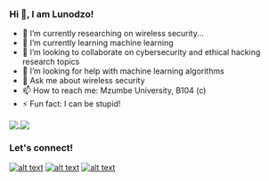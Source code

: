 ### Hi 👋, I am Lunodzo!

<!--
**Lunodzo/Lunodzo** is a ✨ _special_ ✨ repository because its `README.md` (this file) appears on your GitHub profile.
-->

- 🔭 I’m currently researching on wireless security...
- 🌱 I’m currently learning machine learning
- 👯 I’m looking to collaborate on cybersecurity and ethical hacking research topics
- 🤔 I’m looking for help with machine learning algorithms
- 💬 Ask me about wireless security
- 📫 How to reach me: Mzumbe University, B104 (c)
- ⚡ Fun fact: I can be stupid! 

<a href="https://github.com/lunodzo/github-readme-stats)">
  <img align="center" src="https://github-readme-stats.vercel.app/api?username=Lunodzo&show_icons=true&hide=contribution" />
</a>

<a href="https://github.com/anuraghazra/github-readme-stats">
  <img align="center" src="https://github-readme-stats.vercel.app/api/top-langs/?username=Lunodzo&show_icons=true&layout=compact" />
</a>

### Let's connect!
[![alt text][1.1]][1]
[![alt text][2.1]][2]
[![alt text][6.1]][6]

[1.1]: http://i.imgur.com/tXSoThF.png (twitter icon with padding)
[2.1]: http://i.imgur.com/P3YfQoD.png (facebook icon with padding)
[6.1]: http://i.imgur.com/0o48UoR.png (github icon with padding)

[1]: http://www.twitter.com/lunodzo
[2]: http://www.facebook.com/luno.mwinuka
[6]: http://www.github.com/Lunodzo

